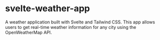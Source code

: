 # svelte-weather-app
A weather application built with Svelte and Tailwind CSS. This app allows users to get real-time weather information for any city using the OpenWeatherMap API.

